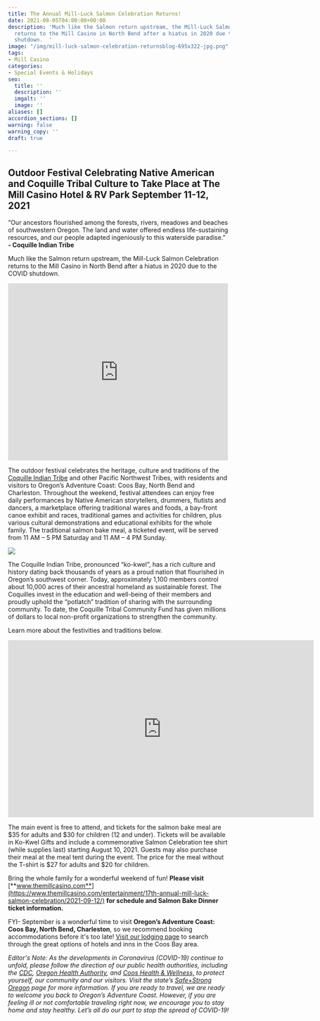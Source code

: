 ```yaml
---
title: The Annual Mill-Luck Salmon Celebration Returns!
date: 2021-08-05T04:00:00+00:00
description: 'Much like the Salmon return upstream, the Mill-Luck Salmon Celebration
  returns to the Mill Casino in North Bend after a hiatus in 2020 due to the COVID
  shutdown.  '
image: "/img/mill-luck-salmon-celebration-returnsblog-695x322-jpg.png"
tags:
- Mill Casino
categories:
- Special Events & Holidays
seo:
  title: ''
  description: ''
  imgalt: ''
  image: ''
aliases: []
accordion_sections: []
warning: false
warning_copy: ''
draft: true

---
```

## Outdoor Festival Celebrating Native American and Coquille Tribal Culture to Take Place at The Mill Casino Hotel & RV Park September 11-12, 2021

“Our ancestors flourished among the forests, rivers, meadows and beaches of southwestern Oregon. The land and water offered endless life-sustaining resources, and our people adapted ingeniously to this waterside paradise.” **- Coquille Indian Tribe**

Much like the Salmon return upstream, the Mill-Luck Salmon Celebration returns to the Mill Casino in North Bend after a hiatus in 2020 due to the COVID shutdown.

<iframe src="https://www.facebook.com/plugins/post.php?href=https%3A%2F%2Fwww.facebook.com%2Fmillcasino%2Fposts%2F10165913457920294&show_text=true&width=500" width="500" height="403" style="border:none;overflow:hidden" scrolling="no" frameborder="0" allowfullscreen="true" allow="autoplay; clipboard-write; encrypted-media; picture-in-picture; web-share"></iframe>

The outdoor festival celebrates the heritage, culture and traditions of the [Coquille Indian Tribe](https://www.coquilletribe.org/) and other Pacific Northwest Tribes, with residents and visitors to Oregon’s Adventure Coast: Coos Bay, North Bend and Charleston. Throughout the weekend, festival attendees can enjoy free daily performances by Native American storytellers, drummers, flutists and dancers, a marketplace offering traditional wares and foods, a bay-front canoe exhibit and races, traditional games and activities for children, plus various cultural demonstrations and educational exhibits for the whole family. The traditional salmon bake meal, a ticketed event, will be served from 11 AM – 5 PM Saturday and 11 AM – 4 PM Sunday.

![](/img/millcasino-salmon-bake.jpg)

The Coquille Indian Tribe, pronounced “ko-kwel”, has a rich culture and history dating back thousands of years as a proud nation that flourished in Oregon’s southwest corner. Today, approximately 1,100 members control about 10,000 acres of their ancestral homeland as sustainable forest. The Coquilles invest in the education and well-being of their members and proudly uphold the “potlatch” tradition of sharing with the surrounding community. To date, the Coquille Tribal Community Fund has given millions of dollars to local non-profit organizations to strengthen the community.

Learn more about the festivities and traditions below.
<iframe width="695" height="403" src="https://www.youtube.com/embed/dpDb4qL-SfE?rel=0" frameborder="0" allow="autoplay; encrypted-media" allowfullscreen></iframe>

The main event is free to attend, and tickets for the salmon bake meal are $35 for adults and $30 for children (12 and under). Tickets will be available in Ko-Kwel Gifts and include a commemorative Salmon Celebration tee shirt (while supplies last) starting August 10, 2021. Guests may also purchase their meal at the meal tent during the event. The price for the meal without the T-shirt is $27 for adults and $20 for children.

Bring the whole family for a wonderful weekend of fun! **Please visit** [**www.themillcasino.com**](https://www.themillcasino.com/entertainment/17th-annual-mill-luck-salmon-celebration/2021-09-12/) **for schedule and Salmon Bake Dinner ticket information.**

FYI- September is a wonderful time to visit **Oregon’s Adventure Coast: Coos Bay, North Bend, Charleston**, so we recommend booking accommodations before it's too late! [Visit our lodging page](https://www.oregonsadventurecoast.com/lodging/) to search through the great options of hotels and inns in the Coos Bay area.

_Editor's Note: As the developments in Coronavirus (COVID-19) continue to unfold, please follow the direction of our public health authorities, including the_ [_CDC_](https://www.cdc.gov/coronavirus/2019-ncov/index.html)_,_ [_Oregon Health Authority_](https://www.oregon.gov/oha/pages/index.aspx)_, and_ [_Coos Health & Wellness,_](https://cooshealthandwellness.org/) _to protect yourself, our community and our visitors. Visit the state’s_ [_Safe+Strong Oregon_](https://www.safestrongoregon.org/) _page for more information. If you are ready to travel, we are ready to welcome you back to Oregon’s Adventure Coast. However, if you are feeling ill or not comfortable traveling right now, we encourage you to stay home and stay healthy. Let’s all do our part to stop the spread of COVID-19!_